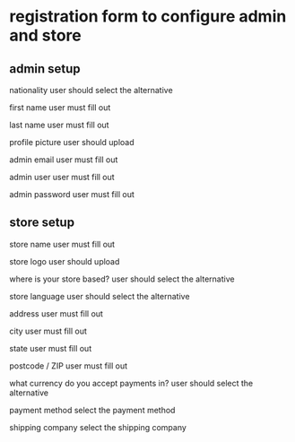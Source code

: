 # registration form to configure admin and store

## admin setup

nationality
user should select the alternative

first name
user must fill out

last name
user must fill out

profile picture
user should upload

admin email
user must fill out

admin user
user must fill out

admin password
user must fill out

## store setup

store name
user must fill out

store logo
user should upload

where is your store based?
user should select the alternative

store language
user should select the alternative

address
user must fill out

city
user must fill out

state
user must fill out

postcode / ZIP
user must fill out

what currency do you accept payments in?
user should select the alternative

payment method
select the payment method

shipping company
select the shipping company
